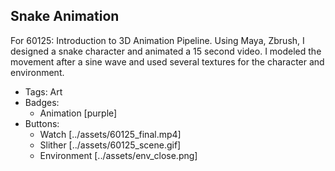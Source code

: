 ## Snake Animation
For 60125: Introduction to 3D Animation Pipeline. Using Maya, Zbrush, I designed a snake character and animated a 15 second video. I modeled the movement after a sine wave and used several textures for the character and environment.
- Tags: Art
- Badges:
  - Animation [purple]
- Buttons:
  - Watch [../assets/60125_final.mp4]
  - Slither [../assets/60125_scene.gif]
  - Environment [../assets/env_close.png]